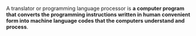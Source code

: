 A translator or programming language processor is **a computer program that converts the programming instructions written in human convenient form into machine language codes that the computers understand and process**.